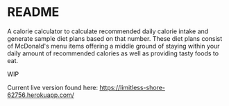 # README

A calorie calculator to calculate recommended daily calorie intake and generate sample diet plans based on that number. These diet plans consist of McDonald's menu items offering a middle ground of staying within your daily amount of recommended calories as well as providing tasty foods to eat.

WIP

Current live version found here: https://limitless-shore-62756.herokuapp.com/
